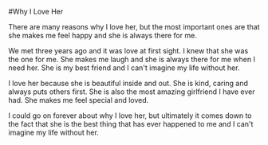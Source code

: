 

#Why I Love Her

There are many reasons why I love her, but the most important ones are that she makes me feel happy and she is always there for me.

We met three years ago and it was love at first sight. I knew that she was the one for me. She makes me laugh and she is always there for me when I need her. She is my best friend and I can't imagine my life without her.

I love her because she is beautiful inside and out. She is kind, caring and always puts others first. She is also the most amazing girlfriend I have ever had. She makes me feel special and loved.

I could go on forever about why I love her, but ultimately it comes down to the fact that she is the best thing that has ever happened to me and I can't imagine my life without her.